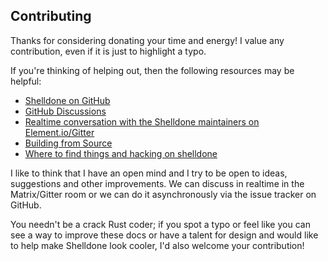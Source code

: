 ## Contributing

Thanks for considering donating your time and energy!  I value any contribution,
even if it is just to highlight a typo.

If you're thinking of helping out, then the following resources may be helpful:

* [Shelldone on GitHub](https://github.com/shelldone/shelldone)
* [GitHub Discussions](https://github.com/shelldone/shelldone/discussions)
* [Realtime conversation with the Shelldone maintainers on Element.io/Gitter](help.md)
* [Building from Source](install/source.md)
* [Where to find things and hacking on shelldone](https://github.com/shelldone/shelldone/blob/master/CONTRIBUTING.md#contributing-to-shelldone)

I like to think that I have an open mind and I try to be open to ideas,
suggestions and other improvements.  We can discuss in realtime in the Matrix/Gitter
room or we can do it asynchronously via the issue tracker on GitHub.

You needn't be a crack Rust coder; if you spot a typo or feel like you can see
a way to improve these docs or have a talent for design and would like to help
make Shelldone look cooler, I'd also welcome your contribution!

